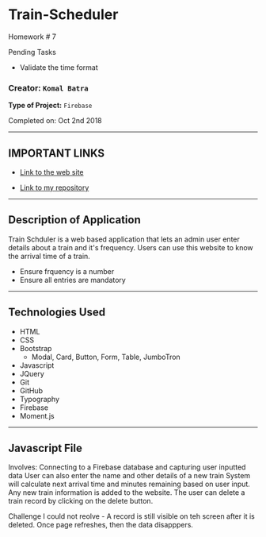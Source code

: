 # Train-Scheduler
Homework # 7

Pending Tasks
 - Validate the time format 

### **Creator:** `Komal Batra`
**Type of Project:** `Firebase`

Completed on: Oct 2nd 2018

- - -
## IMPORTANT LINKS

* [Link to the web site](https://komalbatra.github.io/Train-Scheduler)

* [Link to my repository](https://komalbatra.github.io/Train-Scheduler)
- - - 

## Description of Application
Train Schduler is a web based application that lets an admin user enter details about a train and it's frequency. Users can use this website to know the arrival time of a train. 

- Ensure frquency is a number
- Ensure all entries are mandatory

- - -
## Technologies Used
- HTML
- CSS
- Bootstrap
    - Modal, Card, Button, Form, Table, JumboTron
- Javascript
- JQuery
- Git
- GitHub
- Typography
- Firebase
- Moment.js

- - -
## Javascript File

Involves:
Connecting to a Firebase database and capturing user inputted data
User can also enter the name and other details of a new train
System will calculate next arrival time and minutes remaining based on user input. 
Any new train information is added to the website. 
The user can delete a train record by clicking on the delete button. 


Challenge I could not reolve - A record is still visible on teh screen after it is deleted. Once page refreshes, then the data disapppers. 
